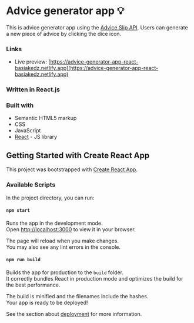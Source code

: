 # Advice generator app 💡

This is advice generator app using the [Advice Slip API](https://api.adviceslip.com).
Users can generate a new piece of advice by clicking the dice icon.

### Links

- Live preview: [https://advice-generator-app-react-basiakedz.netlify.app](https://advice-generator-app-react-basiakedz.netlify.app)

### Written in React.js

### Built with

- Semantic HTML5 markup
- CSS
- JavaScript
- [React](https://reactjs.org/) - JS library

## Getting Started with Create React App

This project was bootstrapped with [Create React App](https://github.com/facebook/create-react-app).

### Available Scripts

In the project directory, you can run:

#### `npm start`

Runs the app in the development mode.\
Open [http://localhost:3000](http://localhost:3000) to view it in your browser.

The page will reload when you make changes.\
You may also see any lint errors in the console.

#### `npm run build`

Builds the app for production to the `build` folder.\
It correctly bundles React in production mode and optimizes the build for the best performance.

The build is minified and the filenames include the hashes.\
Your app is ready to be deployed!

See the section about [deployment](https://facebook.github.io/create-react-app/docs/deployment) for more information.
